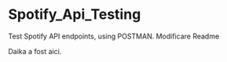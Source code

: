 # Spotify_Api_Testing
Test Spotify API endpoints, using POSTMAN.
Modificare Readme

Daika a fost aici.
